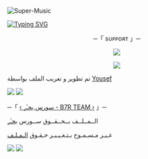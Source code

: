 
![Super-Music](https://graph.org/file/7e05de11143969215a815.jpg)


[![Typing SVG](https://readme-typing-svg.herokuapp.com/?lines=WELCOME+TO+SOURCE+B7R+TEAM+AN+Music+BOT)](https://github.com/FM8Y/Super-Music)

<p align="center">
    ─「 sᴜᴩᴩᴏʀᴛ 」─
</p>

</h3>
<p align="center">
<a href="https://telegram.me/BaarxXx"><img src="https://img.shields.io/badge/-Support%20Source-blue.svg?style=for-the-badge&logo=Telegram"></a>
</p>
<p align="center">
<a href="https://telegram.me/B_a_r"><img src="https://img.shields.io/badge/-Support%20Channel-blue.svg?style=for-the-badge&logo=Telegram"></a>
</p>

تم تطوير و تعريب الملف بواسطة [Yousef](https://t.me/Y_O_V)

<img src="https://user-images.githubusercontent.com/73097560/115834477-dbab4500-a447-11eb-908a-139a6edaec5c.gif"> <img src="https://user-images.githubusercontent.com/73097560/115834477-dbab4500-a447-11eb-908a-139a6edaec5c.gif">




─「 [‹ سورس بحـٰࢪ - B7R TEAM ›](https://t.me/B_a_r) 」─ 


  الــمــلــف بــحــقــوق ســورس [بحـٰࢪ](https://t.me/B_a_r)

غـيـر مـسـمـوح بـتـغـيـيـر حـقـوق [الـمـلـف](https://t.me/B_a_r)


<img src="https://user-images.githubusercontent.com/73097560/115834477-dbab4500-a447-11eb-908a-139a6edaec5c.gif"> <img src="https://user-images.githubusercontent.com/73097560/115834477-dbab4500-a447-11eb-908a-139a6edaec5c.gif">

